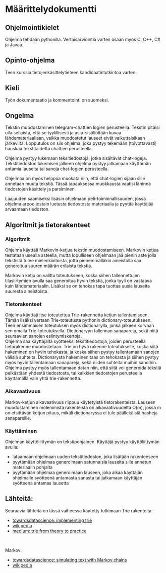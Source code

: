 # Määrittelydokumentti

## Ohjelmointikielet
Ohjelma tehdään pythonilla. Vertaisarviointia varten osaan myös C, C++, C# ja Javaa.

## Opinto-ohjelma
Teen kurssia tietojenkäsittelytieteen kandidaatintutkintoa varten.

## Kieli
Työn dokumentaatio ja kommentointi on suomeksi.

## Ongelma
Tekstin muodostaminen telegram-chattien logien perusteella. Tekstin pitäisi olla sellaista, että se tyylillisesti ja asia-sisällöltään kuvaa lähdemateriaaliaan, vaikka muodostetut lauseet eivät vaikuttaisikaan järkeviltä. Lopputulos on siis ohjelma, joka pystyy tekemään (toivottavasti) hauskaa tekstitaidetta chattien perusteella.

Ohjelma pystyy lukemaan teksitiedostoja, jotka sisältävät chat-logeja. Tekstitiedoston lukemisen jälkeen ohjelma pystyy jatkamaan käyttämän antamia lauseita tai sanoja chat-logien perusteella. 

Ohjelmaa on myös helppoa muokata niin, että chat-logien sijaan sille annetaan muuta tekstiä. Tässä tapauksessa muokkausta vaatisi lähinnä tiedostojen käsittely ja parsiminen.

Laajuuden saamiseksi lisäsin ohjelmaan peli-toiminnallisuuden, jossa ohjelma arpoo jostain luetusta tiedostosta materiaalia ja pyytää käyttäjää arvaamaan tiedoston.

## Algoritmit ja tietorakenteet
### Algoritmit
Ohjelma käyttää Markovin-ketjua tekstin muodostamiseen. Markovin ketjua testataan usealla asteella, mutta lopulliseen ohjelmaan jää pienin aste jolla tekstistä tulee mielenkiintoista, jotta pienemmälläkin aineistolla saa generoitua suuren määrän erilaista tekstiä.

Markovin ketju on valittu toteutukseen, koska siihen tallennettujen tilasiirtymien avulla saa generoitua hyvin tekstiä, jonka tyyli on vastaava kuin lähdemateriaalin. Lisäksi se on tehokas tapa tuottaa uusia lauseita suuresta aineistoista.

### Tietorakenteet
Ohjelma käyttää itse toteutettua Trie-rakennetta ketjun tallentamiseen. Tämän lisäksi vertaan Trie-toteutusta pythonin dictionary-toteutukseen. Teen ensimmäisen toteutuksen myös dictionarylla, jonka jälkeen korvaan sen omalla Trie-toteutuksella. Dictionaryyn tallennan sanapareja, sekä niitä seuraavien sanojen esiintymiskertoja. 
</br>
Ohjelma saa käyttäjältä syötteeksi tekstitiedostoja, joiden perusteella tietorakenne muodostetaan. Trie on hyvä rakenne toteutukselle, koska siitä hakeminen on hyvin tehokasta, ja koska siihen pystyy tallentamaan sanojen välisiä suhteita. Dictionarysta hakeminen taas on tehokasta ja siihen pystyy myös hyvin tallentamaan sanapareja, sekä niiden suhteita muihin sanoihin.
<br>
Ohjelma pystyy myös tallentamaan datan niin, että siitä voi generoida tekstiä pelkästään yhdestä tiedostosta, tai kaikkien tiedostojen perusteella käyttämällä vain yhtä trie-rakennetta.

### Aikavaativuus
Markov-ketjun aikavaativuus riippuu käytetyistä tietorakenteista. Lauseen muodostaminen molemmista rakenteista on aikavaativuudelta O(m), jossa m on etsittävän ketjun pituus, mikäli dictionaryssa ei tule päällekäisiä hasheja sanapareille.

### Käyttäminen
Ohjelman käyttöliittymän on tekstipohjainen. Käyttäjä pystyy käyttöliittymän avulla:
* lataamaan ohjelmaan uuden tekstitiedoston, joka lisätään rakenteeseen
* pyytämään ohjelmaa generoimaan satunnaisia lauseita sille annetun materiaalin pohjalta
* pyytämään ohjelmaa generoimaan lauseen, joka alkaa käyttäjän ohjelmalle syötteenä antamasta sanasta tai jatkamaan käyttäjän syötteenä antamaa lausetta

## Lähteitä:
Seuraavia lähteitä on tässä vaiheessa käytetty tutkimaan Trie rakenteita:
* [towardsdatascience: implementing trie](https://towardsdatascience.com/implementing-a-trie-data-structure-in-python-in-less-than-100-lines-of-code-a877ea23c1a1)
* [wikipedia](https://en.wikipedia.org/wiki/Trie)
* [medium: trie from theory to practice](https://medium.com/@makhmud.islamov/trie-from-theory-to-practice-ab070d6b539c)
 </br>
 
Markov:
* [towardsdatascience: simulating text with Markov chains](https://towardsdatascience.com/simulating-text-with-markov-chains-in-python-1a27e6d13fc6)
* [wikipedia](https://en.wikipedia.org/wiki/Markov_chain)

